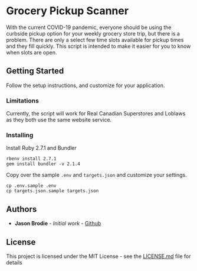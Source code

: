 # Grocery Pickup Scanner

With the current COVID-19 pandemic, everyone should be using the curbside pickup option for your weekly grocery store trip, but there is a problem.  There are only a select few time slots available for pickup times and they fill quickly.  This script is intended to make it easier for you to know when slots are open.

## Getting Started

Follow the setup instructions, and customize for your application.

### Limitations

Currently, the script will work for Real Canadian Superstores and Loblaws as they both use the same website service.

### Installing

Install Ruby 2.7.1 and Bundler

```
rbenv install 2.7.1
gem install bundler -v 2.1.4
```

Copy over the sample `.env` and `targets.json` and customize your settings.
```
cp .env.sample .env
cp targets.json.sample targets.json
```

## Authors

* **Jason Brodie** - *Initial work* - [Github](https://github.com/jbrodie)

## License

This project is licensed under the MIT License - see the [LICENSE.md](LICENSE.md) file for details
